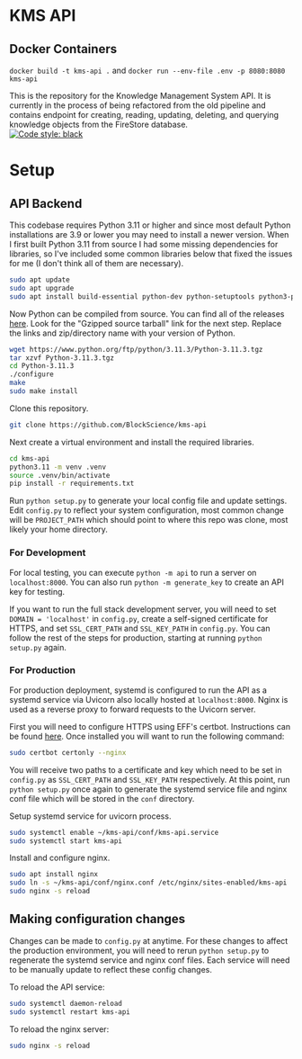 # KMS API

## Docker Containers
`docker build -t kms-api .` and `docker run --env-file .env -p 8080:8080 kms-api`

This is the repository for the Knowledge Management System API. It is currently in the process of being refactored from the old pipeline and contains endpoint for creating, reading, updating, deleting, and querying knowledge objects from the FireStore database.  
[![Code style: black](https://img.shields.io/badge/code%20style-black-000000.svg)](https://github.com/psf/black)

# Setup
## API Backend

This codebase requires Python 3.11 or higher and since most default Python installations are 3.9 or lower you may need to install a newer version. When I first built Python 3.11 from source I had some missing dependencies for libraries, so I've included some common libraries below that fixed the issues for me (I don't think all of them are necessary).

```bash
sudo apt update
sudo apt upgrade
sudo apt install build-essential python-dev python-setuptools python3-pip python3-smbus libncursesw5-dev libgdbm-dev libc6-dev zlib1g-dev libsqlite3-dev tk-dev libssl-dev openssl libffi-dev libbz2-dev
```

Now Python can be compiled from source. You can find all of the releases [here](https://www.python.org/downloads/source/). Look for the "Gzipped source tarball" link for the next step. Replace the links and zip/directory name with your version of Python.

```bash
wget https://www.python.org/ftp/python/3.11.3/Python-3.11.3.tgz
tar xzvf Python-3.11.3.tgz
cd Python-3.11.3
./configure
make
sudo make install
```
Clone this repository.
```bash
git clone https://github.com/BlockScience/kms-api
```
Next create a virtual environment and install the required libraries.

```bash
cd kms-api
python3.11 -m venv .venv
source .venv/bin/activate
pip install -r requirements.txt
```
Run `python setup.py` to generate your local config file and update settings.
Edit `config.py` to reflect your system configuration, most common change will be `PROJECT_PATH` which should point to where this repo was clone, most likely your home directory.

### For Development
For local testing, you can execute `python -m api` to run a server on `localhost:8000`. You can also run `python -m generate_key` to create an API key for testing.

If you want to run the full stack development server, you will need to set `DOMAIN = 'localhost'` in `config.py`, create a self-signed certificate for HTTPS, and set `SSL_CERT_PATH` and `SSL_KEY_PATH` in `config.py`. You can follow the rest of the steps for production, starting at running `python setup.py` again.

### For Production
For production deployment, systemd is configured to run the API as a systemd service via Uvicorn also locally hosted at `localhost:8000`. Nginx is used as a reverse proxy to forward requests to the Uvicorn server.

First you will need to configure HTTPS using EFF's certbot. Instructions can be found [here](https://certbot.eff.org/instructions?ws=nginx&os=ubuntufocal). Once installed you will want to run the following command:
```bash
sudo certbot certonly --nginx
```
You will receive two paths to a certificate and key which need to be set in `config.py` as `SSL_CERT_PATH` and `SSL_KEY_PATH` respectively. At this point, run `python setup.py` once again to generate the systemd service file and nginx conf file which will be stored in the `conf` directory.

Setup systemd service for uvicorn process.

```bash
sudo systemctl enable ~/kms-api/conf/kms-api.service
sudo systemctl start kms-api
```

Install and configure nginx.

```bash
sudo apt install nginx
sudo ln -s ~/kms-api/conf/nginx.conf /etc/nginx/sites-enabled/kms-api
sudo nginx -s reload
```

## Making configuration changes

Changes can be made to `config.py` at anytime. For these changes to affect the production environment, you will need to rerun `python setup.py` to regenerate the systemd service and nginx conf files. Each service will need to be manually update to reflect these config changes.

To reload the API service:
```bash
sudo systemctl daemon-reload
sudo systemctl restart kms-api
```

To reload the nginx server:
```bash
sudo nginx -s reload
```
